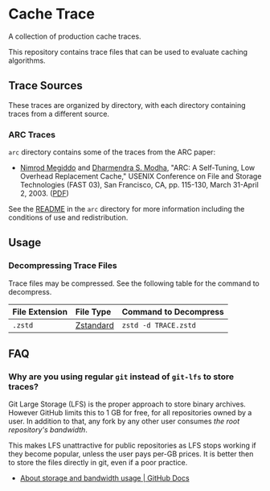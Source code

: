 # Cache Trace

A collection of production cache traces.

This repository contains trace files that can be used to evaluate caching
algorithms.

## Trace Sources

These traces are organized by directory, with each directory containing traces
from a different source.

### ARC Traces

`arc` directory contains some of the traces from the ARC paper:

- [Nimrod Megiddo] and [Dharmendra S. Modha], "ARC: A Self-Tuning, Low Overhead
  Replacement Cache," USENIX Conference on File and Storage Technologies (FAST
  03), San Francisco, CA, pp. 115-130, March 31-April 2, 2003.
  ([PDF][arc-paper])

[Nimrod Megiddo]: http://theory.stanford.edu/~megiddo/bio.html
[Dharmendra S. Modha]: https://researcher.watson.ibm.com/researcher/view_person_subpage.php?id=4700
[arc-paper]: https://www.usenix.org/event/fast03/tech/full_papers/megiddo/megiddo.pdf

See the [README](./arc/README.md) in the `arc` directory for more information
including the conditions of use and redistribution.

## Usage

### Decompressing Trace Files

Trace files may be compressed. See the following table for the command to
decompress.

| File Extension | File Type | Command to Decompress |
|:--|:--|:--|
| `.zstd` | [Zstandard][zstd] |`zstd -d TRACE.zstd` |

[zstd]: https://facebook.github.io/zstd/

## FAQ

### Why are you using regular `git` instead of `git-lfs` to store traces?

Git Large Storage (LFS) is the proper approach to store binary archives. However
GitHub limits this to 1 GB for free, for all repositories owned by a user. In
addition to that, any fork by any other user consumes _the root repository's
bandwidth_.

This makes LFS unattractive for public repositories as LFS stops working if they
become popular, unless the user pays per-GB prices. It is better then to store
the files directly in git, even if a poor practice.

- [About storage and bandwidth usage | GitHub Docs][gh-storage-usage]

[gh-storage-usage]: https://docs.github.com/en/repositories/working-with-files/managing-large-files/about-storage-and-bandwidth-usage
